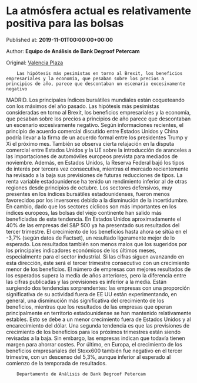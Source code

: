 
# La atmósfera actual es relativamente positiva para las bolsas

Published at: **2019-11-01T00:00:00+00:00**

Author: **Equipo de Análisis de Bank Degroof Petercam**

Original: [Valencia Plaza](https://valenciaplaza.com/la-atmosfera-actual-es-relativamentepositiva-para-las-bolsas)


        Las hipótesis más pesimistas en torno al Brexit, los beneficios empresariales y la economía, que pesaban sobre los precios a principios de año, parece que descontaban un escenario excesivamente negativo
      
MADRID. Los principales índices bursátiles mundiales están coqueteando con los máximos del año pasado. Las hipótesis más pesimistas consideradas en torno al Brexit, los beneficios empresariales y la economía, que pesaban sobre los precios a principios de año parece que descontaban un escenario excesivamente negativo. Según informaciones recientes, el principio de acuerdo comercial discutido entre Estados Unidos y China podría llevar a la firma de un acuerdo formal entre los presidentes Trump y Xi el próximo mes.
También se observa cierta relajación en la disputa comercial entre Estados Unidos y la UE sobre la introducción de aranceles a las importaciones de automóviles europeos prevista para mediados de noviembre. Además, en Estados Unidos, la Reserva Federal bajó los tipos de interés por tercera vez consecutiva, mientras el mercado recientemente ha revisado a la baja sus previsiones de futuras reducciones de tipos.
La renta variable estadounidense ha tenido un rendimiento inferior al de otras regiones desde principios de octubre. Los sectores defensivos, muy presentes en los índices bursátiles estadounidenses, fueron menos favorecidos por los inversores debido a la disminución de la incertidumbre. En cambio, dado que los sectores cíclicos son más importantes en los índices europeos, las bolsas del viejo continente han salido más beneficiadas de esta tendencia.
En Estados Unidos aproximadamente el 40% de las empresas del S&P 500 ya ha presentado sus resultados del tercer trimestre. El crecimiento de los beneficios hasta ahora se sitúa en el -3,7% (según datos de Factset), un resultado ligeramente mejor de lo esperado. Los resultados también son menos malos que los sugeridos por los principales indicadores económicos de los últimos meses, especialmente para el sector industrial. Si las cifras siguen avanzando en esta dirección, éste será el tercer trimestre consecutivo con un crecimiento menor de los beneficios.
El número de empresas con mejores resultados de los esperados supera la media de años anteriores, pero la diferencia entre las cifras publicadas y las previsiones es inferior a la media. Están surgiendo dos tendencias sorprendentes: las empresas con una proporción significativa de su actividad fuera de EE UU están experimentando, en general, una disminución más significativa del crecimiento de los beneficios, mientras que los resultados de las empresas que operan principalmente en territorio estadounidense se han mantenido relativamente estables. Esto se debe a un menor crecimiento fuera de Estados Unidos y al encarecimiento del dólar.
Una segunda tendencia es que las previsiones de crecimiento de los beneficios para los próximos trimestres están siendo revisadas a la baja. Sin embargo, las empresas indican que todavía tienen margen para ahorrar costes.
Por último, en Europa, el crecimiento de los beneficios empresariales del Stoxx600 también fue negativo en el tercer trimestre, con un descenso del 5,3%, aunque inferior al esperado al comienzo de la temporada de resultados.

        Departamento de Análisis de Bank Degroof Petercam
      
